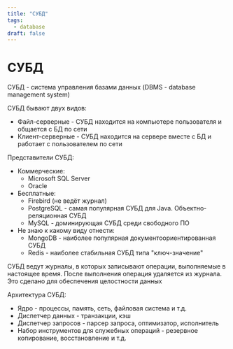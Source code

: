 ```yaml
---
title: "СУБД"
tags:
  - database
draft: false
---
```


# СУБД

СУБД - система управления базами данных (DBMS - database management system)

СУБД бывают двух видов:
- Файл-серверные - СУБД находится на компьютере пользователя и общается с БД по сети
- Клиент-серверные - СУБД находится на сервере вместе с БД и работает с пользователем по сети

Представители СУБД:
- Коммерческие:
    - Microsoft SQL Server
    - Oracle
- Бесплатные:
    - Firebird (не ведёт журнал)
    - PostgreSQL - самая популярная СУБД для Java. Объектно-реляционная СУБД
    - MySQL - доминирующая СУБД среди свободного ПО
- Не знаю к какому виду отнести:
    - MongoDB - наиболее популярная документоориентированная СУБД
    - Redis - наиболее стабильная СУБД типа "ключ-значение"

СУБД ведут журналы, в которых записывают операции, выполняемые в настоящее время. После выполнения операция удаляется из журнала. Это сделано для обеспечения целостности данных

Архитектура СУБД:
- Ядро - процессы, память, сеть, файловая система и т.д.
- Диспетчер данных - транзакции, кэш
- Диспетчер запросов - парсер запроса, оптимизатор, исполнитель
- Набор инструментов для служебных операций - резервное копирование, восстановление и т.д.